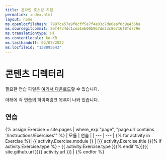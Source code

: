 ```yaml
---
title: 온라인 호스팅 지침
permalink: index.html
layout: home
ms.openlocfilehash: 7997ca57a9f8cff5e7f4a03c7de0eaf0c9e436ba
ms.sourcegitcommit: 2ef4734dc1cea1e600b967de23c86716f8fd779e
ms.translationtype: HT
ms.contentlocale: ko-KR
ms.lasthandoff: 02/07/2022
ms.locfileid: "138095643"
---
```

# <a name="content-directory"></a>콘텐츠 디렉터리

필요한 연습 파일은 [여기서 다운로드](https://github.com/MicrosoftLearning/AZ-700-Designing-and-Implementing-Microsoft-Azure-Networking-Solutions/archive/master.zip)할 수 있습니다.

아래에 각 연습의 하이퍼링크 목록이 나와 있습니다.

## <a name="exercise"></a>연습

{% assign Exercise = site.pages | where_exp:"page", "page.url contains '/Instructions/Exercises'" %}
| 모듈 | 연습 |
| --- | --- | 
{% for activity in Exercise %}| {{ activity.Exercise.module }} | [{{ activity.Exercise.title }}{% if activity.Exercise.type %} - {{ activity.Exercise.type }}{% endif %}]({{ site.github.url }}{{ activity.url }}) |
{% endfor %}

